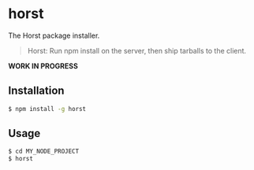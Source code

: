 # horst

The Horst package installer.

> Horst: Run npm install on the server, then ship tarballs to the client.

__WORK IN PROGRESS__

## Installation

```bash
$ npm install -g horst
```

## Usage

```bash
$ cd MY_NODE_PROJECT
$ horst
```
